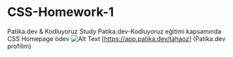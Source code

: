 # CSS-Homework-1
Patika.dev &amp; Kodluyoruz Study
Patika.dev-Kodluyoruz eğitimi kapsamında CSS Homepage ödev
![Alt Text](my_adventure.gif)
[https://app.patika.dev/tahaoz] (Patika.dev profilim)
